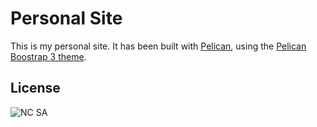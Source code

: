 # Personal Site

This is my personal site. It has been built with [Pelican](getpelican.com), using the [Pelican Boostrap 3 theme](https://github.com/getpelican/pelican-themes/tree/master/pelican-bootstrap3).

## License

![NC SA](http://i.creativecommons.org/l/by-nc-sa/4.0/88x31.png)